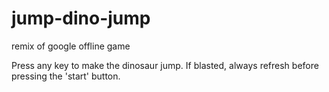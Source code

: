 # jump-dino-jump
remix of google offline game

Press any key to make the dinosaur jump.
If blasted, always refresh  before pressing the 'start' button.

